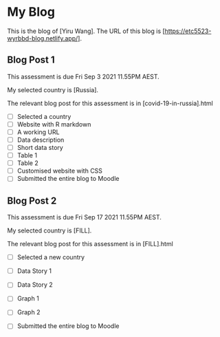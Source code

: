 # My Blog


This is the blog of [Yiru Wang].
The URL of this blog is [https://etc5523-wyrbbd-blog.netlify.app/].

## Blog Post 1

This assessment is due Fri Sep 3 2021 11.55PM AEST.

My selected country is [Russia].

The relevant blog post for this assessment is in [covid-19-in-russia].html

- [ ] Selected a country
- [ ] Website with R markdown 
- [ ] A working URL
- [ ] Data description
- [ ] Short data story
- [ ] Table 1
- [ ] Table 2
- [ ] Customised website with CSS
- [ ] Submitted the entire blog to Moodle

## Blog Post 2

This assessment is due Fri Sep 17 2021 11.55PM AEST.

My selected country is [FILL].

The relevant blog post for this assessment is in [FILL].html

- [ ] Selected a new country
- [ ] Data Story 1
- [ ] Data Story 2
- [ ] Graph 1
- [ ] Graph 2
- [ ] Submitted the entire blog to Moodle

